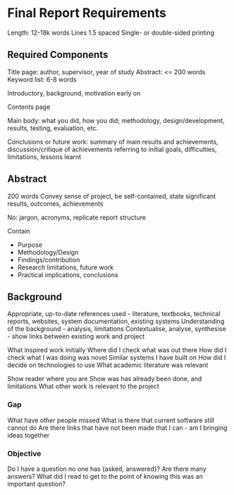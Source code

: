 # Final Report Requirements
Length: 12-18k words
Lines 1.5 spaced
Single- or double-sided printing

## Required Components
Title page: author, supervisor, year of study
Abstract: <= 200 words
Keyword list: 6-8 words

Introductory, background, motivation early on

Contents page

Main body: what you did, how you did; methodology, design/development, results,
testing, evaluation, etc.

Conclusions or future work: summary of main results and achievements,
discussion/critique of achievements referring to initial goals, difficulties,
limitations, lessons learnt

## Abstract
200 words
Convey sense of project, be self-contained, state significant results, outcomes,
achievements

No: jargon, acronyms, replicate report structure

Contain
  * Purpose
  * Methodology/Design
  * Findings/contribution
  * Research limitations, future work
  * Practical implications, conclusions

## Background
Appropriate, up-to-date references used - literature, textbooks, technical
reports, websites, system documentation, existing systems
Understanding of the background - analysis, limitations
Contextualise, analyse, synthesise - show links between existing work and
project

What inspired work initially
Where did I check what was out there
How did I check what I was doing was novel
Similar systems I have built on
How did I decide on technologies to use
What academic literature was relevant

Show reader where you are
Show was has already been done, and limitations
What other work is relevant to the project

### Gap
What have other people missed
What is there that current software still cannot do
Are there links that have not been made that I can - am I bringing ideas
together

### Objective
Do I have a question no one has {asked, answered}?
Are there many answers? What did I read to get to the point of knowing this was
an important question?
